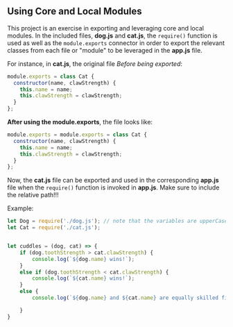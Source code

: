 ## Using Core and Local Modules
This project is an exercise in exporting and leveraging core and local modules. In the included files, **dog.js** and **cat.js**, the `require()` function is used as well as the `module.exports` connector in order to export the relevant classes from each file or "module" to be leveraged in the **app.js** file.

For instance, in **cat.js**, the original file *Before being exported*:

```javascript
module.exports = class Cat {
  constructor(name, clawStrength) {
    this.name = name;
    this.clawStrength = clawStrength;
  }
};
```

**After using the module.exports**, the file looks like:

```javascript
module.exports = module.exports = class Cat {
  constructor(name, clawStrength) {
    this.name = name;
    this.clawStrength = clawStrength;
  }
};
```

Now, the **cat.js** file can be exported and used in the corresponding **app.js** file when the `require()` function is invoked in **app.js**. Make sure to include the relative path!!!

Example:

```javascript
let Dog = require('./dog.js'); // note that the variables are upperCase
let Cat = require('./cat.js');


let cuddles = (dog, cat) => {
    if (dog.toothStrength > cat.clawStrength) {
        console.log(`${dog.name} wins!`);
    }
    else if (dog.toothStrength < cat.clawStrength) {
        console.log(`${cat.name} wins!`);
    }
    else {
        console.log(`${dog.name} and ${cat.name} are equally skilled fighters!`);

    }
}
```

